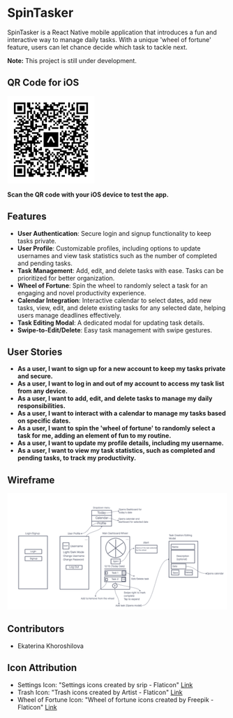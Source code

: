 # SpinTasker

SpinTasker is a React Native mobile application that introduces a fun and interactive way to manage daily tasks. With a unique 'wheel of fortune' feature, users can let chance decide which task to tackle next.

**Note:** This project is still under development.

## QR Code for iOS

<img src="assets/ios-qr-code.svg" alt="iOS QR Code" width="200" height="200"/>

**Scan the QR code with your iOS device to test the app.**

## Features

- **User Authentication**: Secure login and signup functionality to keep tasks private.
- **User Profile**: Customizable profiles, including options to update usernames and view task statistics such as the number of completed and pending tasks.
- **Task Management**: Add, edit, and delete tasks with ease. Tasks can be prioritized for better organization.
- **Wheel of Fortune**: Spin the wheel to randomly select a task for an engaging and novel productivity experience.
- **Calendar Integration**: Interactive calendar to select dates, add new tasks, view, edit, and delete existing tasks for any selected date, helping users manage deadlines effectively.
- **Task Editing Modal**: A dedicated modal for updating task details.
- **Swipe-to-Edit/Delete**: Easy task management with swipe gestures.

## User Stories

- **As a user, I want to sign up for a new account to keep my tasks private and secure.**
- **As a user, I want to log in and out of my account to access my task list from any device.**
- **As a user, I want to add, edit, and delete tasks to manage my daily responsibilities.**
- **As a user, I want to interact with a calendar to manage my tasks based on specific dates.**
- **As a user, I want to spin the 'wheel of fortune' to randomly select a task for me, adding an element of fun to my routine.**
- **As a user, I want to update my profile details, including my username.**
- **As a user, I want to view my task statistics, such as completed and pending tasks, to track my productivity.**

## Wireframe

![Wireframe](assets/todo-wireframe.png)

## Contributors

- Ekaterina Khoroshilova

## Icon Attribution

- Settings Icon: "Settings icons created by srip - Flaticon" [Link](https://www.flaticon.com/free-icons/settings)
- Trash Icon: "Trash icons created by Artist - Flaticon" [Link](https://www.flaticon.com/free-icons/trash1)
- Wheel of Fortune Icon: "Wheel of fortune icons created by Freepik - Flaticon" [Link](https://www.flaticon.com/free-icons/wheel-of-fortune)
